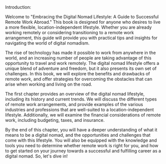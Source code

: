 Introduction:

Welcome to "Embracing the Digital Nomad Lifestyle: A Guide to Successful Remote Work Abroad." This book is designed for anyone who desires to live a more flexible, location-independent lifestyle. Whether you are already working remotely or considering transitioning to a remote work arrangement, this guide will provide you with practical tips and insights for navigating the world of digital nomadism.

The rise of technology has made it possible to work from anywhere in the world, and an increasing number of people are taking advantage of this opportunity to travel and work remotely. The digital nomad lifestyle offers a unique blend of adventure and freedom, but it also presents its own set of challenges. In this book, we will explore the benefits and drawbacks of remote work, and offer strategies for overcoming the obstacles that can arise when working and living on the road.

The first chapter provides an overview of the digital nomad lifestyle, including its history and current trends. We will discuss the different types of remote work arrangements, and provide examples of the various industries and professions that are well-suited to a location-independent lifestyle. Additionally, we will examine the financial considerations of remote work, including budgeting, taxes, and insurance.

By the end of this chapter, you will have a deeper understanding of what it means to be a digital nomad, and the opportunities and challenges that come with this lifestyle. You will also be equipped with the knowledge and tools you need to determine whether remote work is right for you, and how to get started on your journey towards a successful and fulfilling career as a digital nomad. So, let's dive in!
